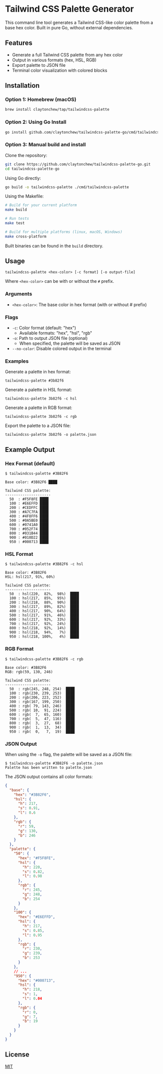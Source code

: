 # Tailwind CSS Palette Generator

This command line tool generates a Tailwind CSS-like color palette from a base hex color. Built in pure Go, without external dependencies.

## Features

- Generate a full Tailwind CSS palette from any hex color
- Output in various formats (hex, HSL, RGB)
- Export palette to JSON file
- Terminal color visualization with colored blocks

## Installation

### Option 1: Homebrew (macOS)

```bash
brew install claytonchew/tap/tailwindcss-palette
```

### Option 2: Using Go Install

```bash
go install github.com/claytonchew/tailwindcss-palette-go/cmd/tailwindcss-palette@latest
```

### Option 3: Manual build and install

Clone the repository:
```bash
git clone https://github.com/claytonchew/tailwindcss-palette-go.git
cd tailwindcss-palette-go
```

Using Go directly:
```bash
go build -o tailwindcss-palette ./cmd/tailwindcss-palette
```

Using the Makefile:
```bash
# Build for your current platform
make build

# Run tests
make test

# Build for multiple platforms (linux, macOS, Windows)
make cross-platform
```

Built binaries can be found in the `build` directory.

## Usage

```
tailwindcss-palette <hex-color> [-c format] [-o output-file]
```

Where `<hex-color>` can be with or without the `#` prefix.

### Arguments

- `<hex-color>`: The base color in hex format (with or without # prefix)

### Flags

- `-c`: Color format (default: "hex")
  - Available formats: "hex", "hsl", "rgb"
- `-o`: Path to output JSON file (optional)
  - When specified, the palette will be saved as JSON
- `--no-color`: Disable colored output in the terminal

### Examples

Generate a palette in hex format:
```
tailwindcss-palette #3b82f6
```

Generate a palette in HSL format:
```
tailwindcss-palette 3b82f6 -c hsl
```

Generate a palette in RGB format:
```
tailwindcss-palette 3b82f6 -c rgb
```

Export the palette to a JSON file:
```
tailwindcss-palette 3b82f6 -o palette.json
```

## Example Output

### Hex Format (default)

```
$ tailwindcss-palette #3B82F6

Base color: #3B82F6 ████

Tailwind CSS palette:
---------------------
  50  : #F5F8FE ████
  100 : #E6EFFD ████
  200 : #CEDFFC ████
  300 : #A7C7FA ████
  400 : #4F8FF6 ████
  500 : #0A5BE0 ████
  600 : #0741A0 ████
  700 : #052F74 ████
  800 : #031B44 ████
  900 : #010D22 ████
  950 : #000713 ████
```

### HSL Format

```
$ tailwindcss-palette #3B82F6 -c hsl

Base color: #3B82F6
HSL: hsl(217, 91%, 60%)

Tailwind CSS palette:
---------------------
  50  : hsl(220,  82%,  98%)  ████
  100 : hsl(217,  85%,  95%)  ████
  200 : hsl(218,  88%,  90%)  ████
  300 : hsl(217,  89%,  82%)  ████
  400 : hsl(217,  90%,  64%)  ████
  500 : hsl(217,  91%,  46%)  ████
  600 : hsl(217,  92%,  33%)  ████
  700 : hsl(217,  92%,  24%)  ████
  800 : hsl(218,  92%,  14%)  ████
  900 : hsl(218,  94%,   7%)  ████
  950 : hsl(218, 100%,   4%)  ████
```

### RGB Format

```
$ tailwindcss-palette #3B82F6 -c rgb

Base color: #3B82F6
RGB: rgb(59, 130, 246)

Tailwind CSS palette:
---------------------
  50  : rgb(245, 248, 254)  ████
  100 : rgb(230, 239, 253)  ████
  200 : rgb(206, 223, 252)  ████
  300 : rgb(167, 199, 250)  ████
  400 : rgb( 79, 143, 246)  ████
  500 : rgb( 10,  91, 224)  ████
  600 : rgb(  7,  65, 160)  ████
  700 : rgb(  5,  47, 116)  ████
  800 : rgb(  3,  27,  68)  ████
  900 : rgb(  1,  13,  34)  ████
  950 : rgb(  0,   7,  19)  ████
```

### JSON Output

When using the `-o` flag, the palette will be saved as a JSON file:

```
$ tailwindcss-palette #3B82F6 -o palette.json
Palette has been written to palette.json
```

The JSON output contains all color formats:

```json
{
  "base": {
    "hex": "#3B82F6",
    "hsl": {
      "h": 217,
      "s": 0.91,
      "l": 0.6
    },
    "rgb": {
      "r": 59,
      "g": 130,
      "b": 246
    }
  },
  "palette": {
    "50": {
      "hex": "#F5F8FE",
      "hsl": {
        "h": 220,
        "s": 0.82,
        "l": 0.98
      },
      "rgb": {
        "r": 245,
        "g": 248,
        "b": 254
      }
    },
    "100": {
      "hex": "#E6EFFD",
      "hsl": {
        "h": 217,
        "s": 0.85,
        "l": 0.95
      },
      "rgb": {
        "r": 230,
        "g": 239,
        "b": 253
      }
    },
    // ...
    "950": {
      "hex": "#000713",
      "hsl": {
        "h": 218,
        "s": 1,
        "l": 0.04
      },
      "rgb": {
        "r": 0,
        "g": 7,
        "b": 19
      }
    }
  }
}
```

## License

[MIT](https://github.com/claytonchew/tailwindcss-palette-go/blob/main/LICENSE)
